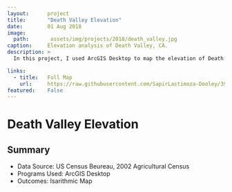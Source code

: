 ```yaml
---
layout:      project
title:       "Death Valley Elevation"
date:        01 Aug 2018
image:
  path:       assets/img/projects/2018/death_valley.jpg
caption:     Elevation analysis of Death Valley, CA.
description: >
  In this project, I used ArcGIS Desktop to map the elevation of Death Valley with contour lines 4000, 1200, and 2000 meters.

links:
  - title:   Full Map
    url:     https://raw.githubusercontent.com/SapirLastimoza-Dooley/390_labs/main/death_valley.jpg
featured:    False
---
```

# Death Valley Elevation

## Summary
* Data Source: US Census Beureau, 2002 Agricultural Census
* Programs Used: ArcGIS Desktop
* Outcomes: Isarithmic  Map